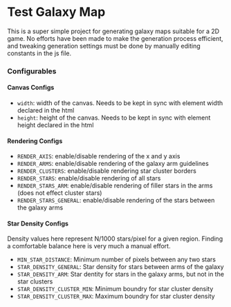 
# Test Galaxy Map

This is a super simple project for generating galaxy maps suitable for a 2D game. No efforts have been made to make the generation process efficient, and tweaking generation settings must be done by manually editing constants in the js file.

### Configurables

#### Canvas Configs
* `width`: width of the canvas. Needs to be kept in sync with element width declared in the html
* `height`: height of the canvas. Needs to be kept in sync with element height declared in the html

#### Rendering Configs
* `RENDER_AXIS`: enable/disable rendering of the x and y axis
* `RENDER_ARMS`: enable/disable rendering of the galaxy arm guidelines
* `RENDER_CLUSTERS`: enable/disable rendering star cluster borders
* `RENDER_STARS`: enable/disable rendering of all stars
* `RENDER_STARS_ARM`: enable/disable rendering of filler stars in the arms (does not effect cluster stars)
* `RENDER_STARS_GENERAL`: enable/disable rendering of the stars between the galaxy arms

#### Star Density Configs

Density values here represent N/1000 stars/pixel for a given region. Finding a comfortable balance here is very much a manual effort.

* `MIN_STAR_DISTANCE`: Minimum number of pixels between any two stars
* `STAR_DENSITY_GENERAL`: Star density for stars between arms of the galaxy
* `STAR_DENSITY_ARM`: Star dentity for stars in the galaxy arms, but not in the star clusters
* `STAR_DENSITY_CLUSTER_MIN`: Minimum boundry for star cluster density
* `STAR_DENSITY_CLUSTER_MAX`: Maximum boundry for star cluster density

